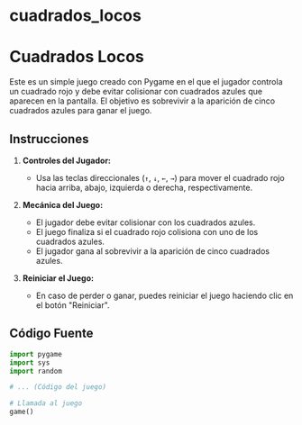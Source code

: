 # cuadrados_locos

# Cuadrados Locos

Este es un simple juego creado con Pygame en el que el jugador controla un cuadrado rojo y debe evitar colisionar con cuadrados azules que aparecen en la pantalla. El objetivo es sobrevivir a la aparición de cinco cuadrados azules para ganar el juego.

## Instrucciones

1. **Controles del Jugador:**
   - Usa las teclas direccionales (`↑`, `↓`, `←`, `→`) para mover el cuadrado rojo hacia arriba, abajo, izquierda o derecha, respectivamente.

2. **Mecánica del Juego:**
   - El jugador debe evitar colisionar con los cuadrados azules.
   - El juego finaliza si el cuadrado rojo colisiona con uno de los cuadrados azules.
   - El jugador gana al sobrevivir a la aparición de cinco cuadrados azules.

3. **Reiniciar el Juego:**
   - En caso de perder o ganar, puedes reiniciar el juego haciendo clic en el botón "Reiniciar".

## Código Fuente

```python
import pygame
import sys
import random

# ... (Código del juego)

# Llamada al juego
game()
